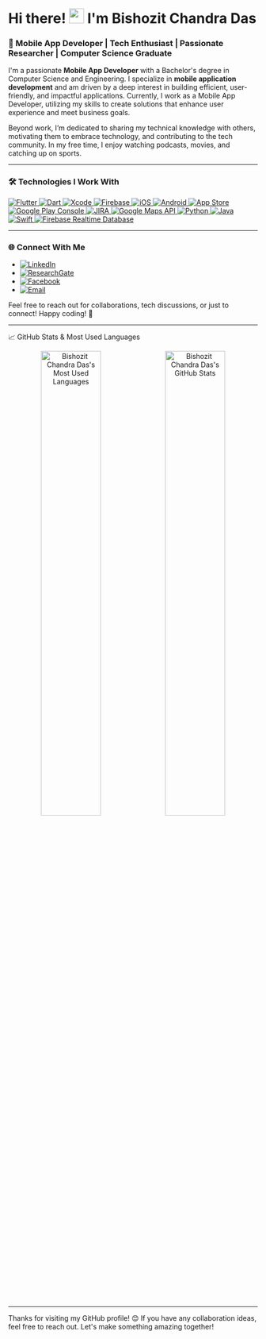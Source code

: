 # Hi there! <img src="https://media.giphy.com/media/hvRJCLFzcasrR4ia7z/giphy.gif" width="30px">  I'm Bishozit Chandra Das

### 🚀 Mobile App Developer | Tech Enthusiast | Passionate Researcher | Computer Science Graduate

I'm a passionate **Mobile App Developer** with a Bachelor's degree in Computer Science and Engineering. I specialize in **mobile application development** and am driven by a deep interest in building efficient, user-friendly, and impactful applications. Currently, I work as a Mobile App Developer, utilizing my skills to create solutions that enhance user experience and meet business goals.

Beyond work, I’m dedicated to sharing my technical knowledge with others, motivating them to embrace technology, and contributing to the tech community. In my free time, I enjoy watching podcasts, movies, and catching up on sports.

---

### 🛠️ Technologies I Work With

<p align="left">
  <a href="https://flutter.dev/" target="_blank">
    <img src="https://img.shields.io/badge/Flutter-%2302569B.svg?style=for-the-badge&logo=flutter&logoColor=white" alt="Flutter"/>
  </a>
  <a href="https://dart.dev/" target="_blank">
    <img src="https://img.shields.io/badge/Dart-%230175C2.svg?style=for-the-badge&logo=dart&logoColor=white" alt="Dart"/>
  </a>
  <a href="https://developer.apple.com/xcode/" target="_blank">
    <img src="https://img.shields.io/badge/Xcode-%231575F9.svg?style=for-the-badge&logo=xcode&logoColor=white" alt="Xcode"/>
  </a>
   <a href="https://firebase.google.com/" target="_blank">
    <img src="https://img.shields.io/badge/Firebase-%23FFCA28.svg?style=for-the-badge&logo=firebase&logoColor=black" alt="Firebase"/>
  </a>
  <a href="https://developer.apple.com/ios/" target="_blank">
    <img src="https://img.shields.io/badge/iOS-%23000000.svg?style=for-the-badge&logo=apple&logoColor=white" alt="iOS"/>
  </a>
  <a href="https://developer.android.com/" target="_blank">
    <img src="https://img.shields.io/badge/Android-%233DDC84.svg?style=for-the-badge&logo=android&logoColor=white" alt="Android"/>
  </a>
  <a href="https://developer.apple.com/app-store/" target="_blank">
    <img src="https://img.shields.io/badge/App%20Store-%23000000.svg?style=for-the-badge&logo=apple&logoColor=white" alt="App Store"/>
  </a>
  <a href="https://play.google.com/console" target="_blank">
    <img src="https://img.shields.io/badge/Google%20Play%20Console-%234285F4.svg?style=for-the-badge&logo=google-play&logoColor=white" alt="Google Play Console"/>
  </a>
   <a href="https://www.atlassian.com/software/jira" target="_blank">
    <img src="https://img.shields.io/badge/JIRA-%230052CC.svg?style=for-the-badge&logo=jira&logoColor=white" alt="JIRA"/>
  </a>
   <a href="https://cloud.google.com/maps-platform" target="_blank">
    <img src="https://img.shields.io/badge/Google%20Maps%20API-%234285F4.svg?style=for-the-badge&logo=googlemaps&logoColor=white" alt="Google Maps API"/>
  </a>
  <a href="https://www.python.org/" target="_blank">
    <img src="https://img.shields.io/badge/Python-%233776AB.svg?style=for-the-badge&logo=python&logoColor=white" alt="Python"/>
  </a>
  <a href="https://www.java.com/" target="_blank">
    <img src="https://img.shields.io/badge/Java-%23ED8B00.svg?style=for-the-badge&logo=java&logoColor=white" alt="Java"/>
  </a>
   <a href="https://developer.apple.com/swift/" target="_blank">
    <img src="https://img.shields.io/badge/Swift-%23FA7343.svg?style=for-the-badge&logo=swift&logoColor=white" alt="Swift"/>
  </a>
  <a href="https://firebase.google.com/products/realtime-database/" target="_blank">
    <img src="https://img.shields.io/badge/Firebase%20Realtime%20Database-%23FFCA28.svg?style=for-the-badge&logo=firebase&logoColor=black" alt="Firebase Realtime Database"/>
  </a>
</p>

---

### 🌐 Connect With Me

- [![LinkedIn](https://img.shields.io/badge/LinkedIn-%230077B5.svg?style=for-the-badge&logo=linkedin&logoColor=white)](https://www.linkedin.com/in/bishozit-chandra-das/)
- [![ResearchGate](https://img.shields.io/badge/ResearchGate-%2300CCBB.svg?style=for-the-badge&logo=researchgate&logoColor=white)](https://www.researchgate.net/profile/Bishozit-Chandra-Das)
- [![Facebook](https://img.shields.io/badge/Facebook-%231877F2.svg?style=for-the-badge&logo=facebook&logoColor=white)](https://www.facebook.com/bishozitchandradas)
- [![Email](https://img.shields.io/badge/Email-bishozitdas191@gmail.com-D14836?style=for-the-badge&logo=gmail&logoColor=white)](mailto:bishozitdas191@gmail.com)

Feel free to reach out for collaborations, tech discussions, or just to connect! Happy coding! 🚀

---
📈 GitHub Stats & Most Used Languages
<p align="center">
  <img src="https://github-readme-stats.vercel.app/api/top-langs/?username=BishozitChandraDas&layout=compact&theme=radical" 
       alt="Bishozit Chandra Das's Most Used Languages" width="49%" align="top" /> 
  <img src="https://github-readme-stats.vercel.app/api?username=BishozitChandraDas&show_icons=true&theme=radical&custom_title=Bishozit%20Chandra%20Das's%20GitHub%20Stats" 
       alt="Bishozit Chandra Das's GitHub Stats" width="49%" align="top" /> 
</p>

---

Thanks for visiting my GitHub profile! 😊 If you have any collaboration ideas, feel free to reach out. Let's make something amazing together!
